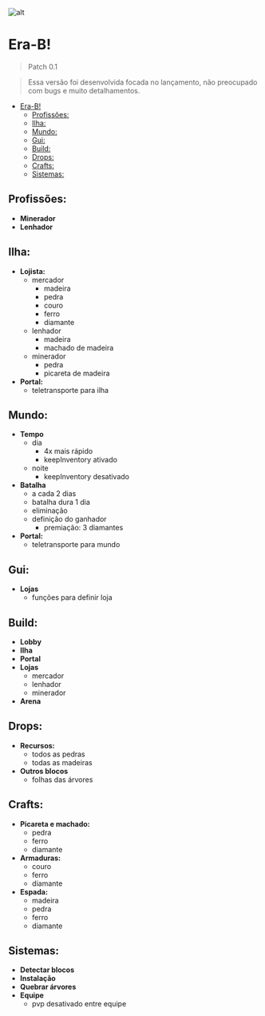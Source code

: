 ![alt](https://image.prntscr.com/image/u1TB0eiZRNGx-g5zepKF9w.png)

# Era-B!

> Patch 0.1

> Essa versão foi desenvolvida focada no lançamento, não preocupado com bugs e muito detalhamentos. 

- [Era-B!](#era-b)
  - [Profissões:](#profiss%c3%b5es)
  - [Ilha:](#ilha)
  - [Mundo:](#mundo)
  - [Gui:](#gui)
  - [Build:](#build)
  - [Drops:](#drops)
  - [Crafts:](#crafts)
  - [Sistemas:](#sistemas)

## Profissões:
- **Minerador**
- **Lenhador**

## Ilha:
- **Lojista:**
    - mercador
        - madeira
        - pedra
        - couro
        - ferro
        - diamante
    - lenhador
        - madeira
        - machado de madeira
    - minerador
        - pedra
        - picareta de madeira
- **Portal:**
    - teletransporte para ilha

## Mundo:
- **Tempo**
    - dia
        - 4x mais rápido
        - keepInventory ativado
    - noite
        - keepInventory desativado
- **Batalha**
    - a cada 2 dias
    - batalha dura 1 dia
    - eliminação
    - definição do ganhador
        - premiação: 3 diamantes
- **Portal:**
    - teletransporte para mundo 

## Gui:
- **Lojas**
    - funções para definir loja

## Build:
- **Lobby**
- **Ilha**
- **Portal**
- **Lojas**
    - mercador
    - lenhador
    - minerador
- **Arena**

## Drops:
- **Recursos:**
    - todos as pedras
    - todas as madeiras
- **Outros blocos**
    - folhas das árvores

## Crafts:
- **Picareta e machado:**
    - pedra
    - ferro
    - diamante
- **Armaduras:**
    - couro
    - ferro
    - diamante
- **Espada:**
    - madeira
    - pedra
    - ferro
    - diamante

## Sistemas:
- **Detectar blocos**
- **Instalação**
- **Quebrar árvores**
- **Equipe**
    - pvp desativado entre equipe

